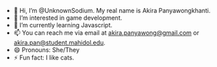 - 👋 Hi, I’m @UnknownSodium. My real name is Akira Panyawongkhanti.
- 👀 I’m interested in game development.
- 🌱 I’m currently learning Javascript.
- 📫 You can reach me via email at akira.panyawong@gmail.com or akira.pan@student.mahidol.edu.
- 😄 Pronouns: She/They
- ⚡ Fun fact: I like cats.

<!---
UnknownSodium/UnknownSodium is a ✨ special ✨ repository because its `README.md` (this file) appears on your GitHub profile.
You can click the Preview link to take a look at your changes.
--->
